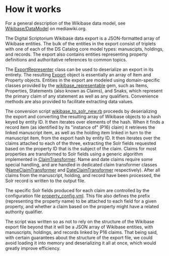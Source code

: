 # How it works

For a general description of the Wikibase data model, see [Wikibase/DataModel](https://www.mediawiki.org/wiki/Wikibase/DataModel) on mediawiki.org.

The Digital Scriptorium Wikibase data export is a JSON-formatted array of Wikibase entities. The bulk of the entities in the export consist of triplets with one of each of the DS Catalog core model types: manuscipts, holdings, and records. The export also contains entities representing property definitions and authoritative references to common topics.

The [ExportRepresenter](../lib/digital_scriptorium/export_representer.rb) class can be used to deserialize an export in its entirety. The resulting [Export](../lib/digital_scriptorium/export.rb) object is essentially an array of Item and Property objects. Entities in the export are modeled using domain-specific classes provided by the [wikibase_representable](https://rubygems.org/gems/wikibase_representable) gem, such as Items, Properties, Statements (also known as Claims), and Snaks, which represent the primary claim of any statement as well as any qualifiers. Convenience methods are also provided to facilitate extracting data values.

The conversion script [wikibase_to_solr_new.rb](../wikibase_to_solr_new.rb) proceeds by deserializing the export and converting the resulting array of Wikibase objects to a hash keyed by entity ID. It then iterates over elements of the hash. When it finds a record item (as identified by its "instance of" (P16) claim) it retrieves the linked manuscript item, as well as the holding item linked in turn to the manuscript item, from the export hash by entity ID. It then iterates over the claims attached to each of the three, extracting the Solr fields requested based on the property ID that is the subject of the claim. Claims for most properties are transformed to Solr fields using a generic algorithm implemented in [ClaimTransformer](../lib/digital_scriptorium/claim_transformer.rb). Name and date claims require some special handling, and are handled in dedicated claim transformer classes ([NameClaimTransformer](../lib/digital_scriptorium/name_claim_transformer.rb) and [DateClaimTransformer](../lib/digital_scriptorium/date_claim_transformer.rb) respectively). After all claims from the manuscript, holding, and record have been processed, the Solr record is written to the output file.

The specific Solr fields produced for each claim are controlled by the configuration file [property_config.yml](../property_config.yml). This file also defines the prefix (representing the property name) to be attached to each field for a given property, and whether a claim based on the property might have a related authority qualifier. 

The script was written so as not to rely on the structure of the Wikibase export file beyond that it will be a JSON array of Wikibase entities, with manuscripts, holdings, and records linked by P16 claims. That being said, with certain guarantees about the structure of the export file, we could avoid loading it into memory and deserializing it all at once, which would greatly improve efficiency. 
